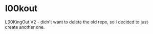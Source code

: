# l00kout
L00KingOut V2 - didn't want to delete the old repo, so I decided to just create another one.
